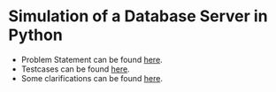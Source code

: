 # Simulation of a Database Server in Python

- Problem Statement can be found [here](ps.pdf).  
- Testcases can be found [here](sample-text-cases.txt).  
- Some clarifications can be found [here](clarify.html).
